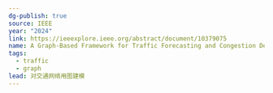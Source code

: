 ```yaml
---
dg-publish: true
source: IEEE
year: "2024"
link: https://ieeexplore.ieee.org/abstract/document/10379075
name: A Graph-Based Framework for Traffic Forecasting and Congestion Detection Using Online Images From Multiple Cameras
tags:
  - traffic
  - graph
lead: 对交通网络用图建模
---
```

